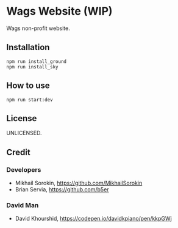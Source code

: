 # Wags Website (WIP)

Wags non-profit website.

## Installation
```
npm run install_ground
npm run install_sky
```

## How to use
```
npm run start:dev
```

## License
UNLICENSED.

## Credit

### Developers
- Mikhail Sorokin, https://github.com/MikhailSorokin
- Brian Servia, https://github.com/b5er

### David Man
- David Khourshid, https://codepen.io/davidkpiano/pen/kkpGWj
